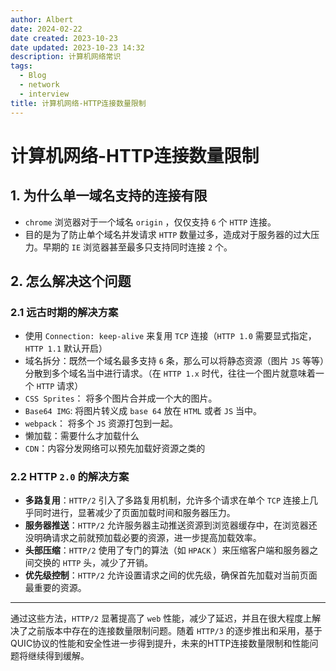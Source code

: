 ```yaml
---
author: Albert
date: 2024-02-22
date created: 2023-10-23
date updated: 2023-10-23 14:32
description: 计算机网络常识
tags:
  - Blog
  - network
  - interview
title: 计算机网络-HTTP连接数量限制
---
```


# 计算机网络-HTTP连接数量限制

## 1. 为什么单一域名支持的连接有限

- `chrome` 浏览器对于一个域名 `origin` ，仅仅支持 `6` 个 `HTTP` 连接。
- 目的是为了防止单个域名并发请求 `HTTP` 数量过多，造成对于服务器的过大压力。早期的 `IE` 浏览器甚至最多只支持同时连接 `2` 个。

## 2. 怎么解决这个问题

### 2.1 远古时期的解决方案

- 使用 `Connection: keep-alive` 来复用 `TCP` 连接（`HTTP 1.0` 需要显式指定，`HTTP 1.1` 默认开启）
- 域名拆分：既然一个域名最多支持 `6` 条，那么可以将静态资源（图片 `JS` 等等）分散到多个域名当中进行请求。（在 `HTTP 1.x` 时代，往往一个图片就意味着一个 `HTTP` 请求）
- `CSS Sprites`： 将多个图片合并成一个大的图片。
- `Base64 IMG`: 将图片转义成 `base 64` 放在 `HTML` 或者 `JS` 当中。
- `webpack`： 将多个 `JS` 资源打包到一起。
- 懒加载：需要什么才加载什么
- `CDN`：内容分发网络可以预先加载好资源之类的

### 2.2 HTTP `2.0` 的解决方案

- **多路复用**：`HTTP/2` 引入了多路复用机制，允许多个请求在单个 `TCP` 连接上几乎同时进行，显著减少了页面加载时间和服务器压力。
- **服务器推送**：`HTTP/2` 允许服务器主动推送资源到浏览器缓存中，在浏览器还没明确请求之前就预加载必要的资源，进一步提高加载效率。
- **头部压缩**：`HTTP/2` 使用了专门的算法（如 `HPACK` ）来压缩客户端和服务器之间交换的 `HTTP` 头，减少了开销。
- **优先级控制**：`HTTP/2` 允许设置请求之间的优先级，确保首先加载对当前页面最重要的资源。

---

通过这些方法，`HTTP/2` 显著提高了 `web` 性能，减少了延迟，并且在很大程度上解决了之前版本中存在的连接数量限制问题。随着 `HTTP/3` 的逐步推出和采用，基于QUIC协议的性能和安全性进一步得到提升，未来的HTTP连接数量限制和性能问题将继续得到缓解。
